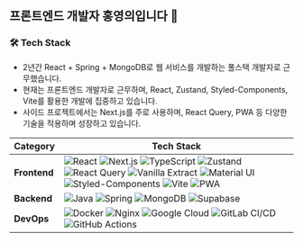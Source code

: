 ## 프론트엔드 개발자 홍영의입니다 👋

### 🛠 Tech Stack
* 2년간 React + Spring + MongoDB로 웹 서비스를 개발하는 풀스택 개발자로 근무했습니다.
* 현재는 프론트엔드 개발자로 근무하며, React, Zustand, Styled-Components, Vite를 활용한 개발에 집중하고 있습니다.
* 사이드 프로젝트에서는 Next.js를 주로 사용하며, React Query, PWA 등 다양한 기술을 적용하며 성장하고 있습니다.

| Category       | Tech Stack                                                                                                                                                                                                                                                                                                                                                                                                                                                                                                                                                                                                                                                                                                                                                                                                                                                                                                      |
|---------------|-----------------------------------------------------------------------------------------------------------------------------------------------------------------------------------------------------------------------------------------------------------------------------------------------------------------------------------------------------------------------------------------------------------------------------------------------------------------------------------------------------------------------------------------------------------------------------------------------------------------------------------------------------------------------------------------------------------------------------------------------------------------------------------------------------------------------------------------------------------------------------------------------------------------|
| **Frontend**  | ![React](https://img.shields.io/badge/React-61DAFB?style=flat&logo=react&logoColor=black) ![Next.js](https://img.shields.io/badge/Next.js-000000?style=flat&logo=nextdotjs&logoColor=white) ![TypeScript](https://img.shields.io/badge/TypeScript-3178C6?style=flat&logo=typescript&logoColor=white) ![Zustand](https://img.shields.io/badge/🐻%20Zustand-000000?style=flat&logoColor=white) ![React Query](https://img.shields.io/badge/React%20Query-FF4154?style=flat&logo=react-query&logoColor=white) ![Vanilla Extract](https://img.shields.io/badge/🎨%20Vanilla%20Extract-%235f78c5?style=flat) ![Material UI](https://img.shields.io/badge/Material%20UI-007FFF?style=flat&logo=mui&logoColor=white) ![Styled-Components](https://img.shields.io/badge/Styled--Components-DB7093?style=flat&logo=styled-components&logoColor=white) ![Vite](https://img.shields.io/badge/Vite-646CFF?style=flat&logo=vite&logoColor=white) ![PWA](https://img.shields.io/badge/PWA-5A0FC8?style=flat&logo=pwa&logoColor=white) |
| **Backend**   | ![Java](https://img.shields.io/badge/Java-007396?style=flat&logo=openjdk&logoColor=white) ![Spring](https://img.shields.io/badge/Spring-6DB33F?style=flat&logo=spring&logoColor=white) ![MongoDB](https://img.shields.io/badge/MongoDB-47A248?style=flat&logo=mongodb&logoColor=white) ![Supabase](https://img.shields.io/badge/Supabase-3ECF8E?style=flat&logo=supabase&logoColor=white)                                                                                                                                                                                                                                                                                                                                                                                                                                                                                                                       |
| **DevOps**    | ![Docker](https://img.shields.io/badge/Docker-2496ED?style=flat&logo=docker&logoColor=white) ![Nginx](https://img.shields.io/badge/Nginx-009639?style=flat&logo=nginx&logoColor=white) ![Google Cloud](https://img.shields.io/badge/Google%20Cloud-4285F4?style=flat&logo=google-cloud&logoColor=white) ![GitLab CI/CD](https://img.shields.io/badge/GitLab%20CI/CD-FC6D26?style=flat&logo=gitlab&logoColor=white) ![GitHub Actions](https://img.shields.io/badge/GitHub%20Actions-2088FF?style=flat&logo=github-actions&logoColor=white)                                                                                                                                                                                                                                                                                                                                                                       |

